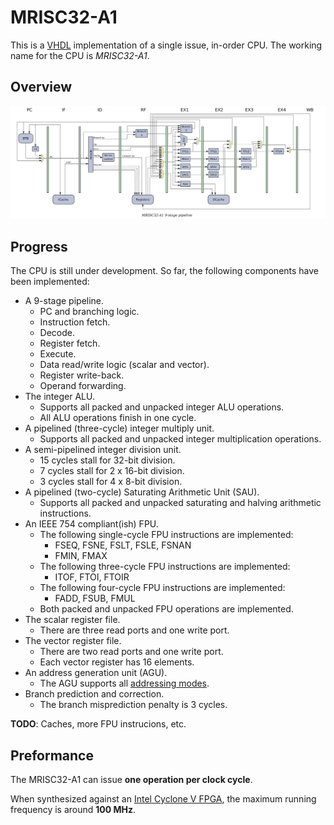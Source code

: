 # MRISC32-A1

This is a [VHDL](https://en.wikipedia.org/wiki/VHDL) implementation of a single issue, in-order CPU. The working name for the CPU is *MRISC32-A1*.

## Overview

![MRISC32-A1 pipleine](mrisc32-a1-pipeline.png)

## Progress

The CPU is still under development. So far, the following components have been implemented:

* A 9-stage pipeline.
  - PC and branching logic.
  - Instruction fetch.
  - Decode.
  - Register fetch.
  - Execute.
  - Data read/write logic (scalar and vector).
  - Register write-back.
  - Operand forwarding.
* The integer ALU.
  - Supports all packed and unpacked integer ALU operations.
  - All ALU operations finish in one cycle.
* A pipelined (three-cycle) integer multiply unit.
  - Supports all packed and unpacked integer multiplication operations.
* A semi-pipelined integer division unit.
  - 15 cycles stall for 32-bit division.
  - 7 cycles stall for 2 x 16-bit division.
  - 3 cycles stall for 4 x 8-bit division.
* A pipelined (two-cycle) Saturating Arithmetic Unit (SAU).
  - Supports all packed and unpacked saturating and halving arithmetic instructions.
* An IEEE 754 compliant(ish) FPU.
  - The following single-cycle FPU instructions are implemented:
    - FSEQ, FSNE, FSLT, FSLE, FSNAN
    - FMIN, FMAX
  - The following three-cycle FPU instructions are implemented:
    - ITOF, FTOI, FTOIR
  - The following four-cycle FPU instructions are implemented:
    - FADD, FSUB, FMUL
  - Both packed and unpacked FPU operations are implemented.
* The scalar register file.
  - There are three read ports and one write port.
* The vector register file.
  - There are two read ports and one write port.
  - Each vector register has 16 elements.
* An address generation unit (AGU).
  - The AGU supports all [addressing modes](../../doc/AddressingModes.md).
* Branch prediction and correction.
  - The branch misprediction penalty is 3 cycles.

**TODO**: Caches, more FPU instrucions, etc.

## Preformance

The MRISC32-A1 can issue **one operation per clock cycle**.

When synthesized against an [Intel Cyclone V FPGA](https://www.intel.com/content/www/us/en/products/programmable/fpga/cyclone-v.html), the maximum running frequency is around **100 MHz**.

